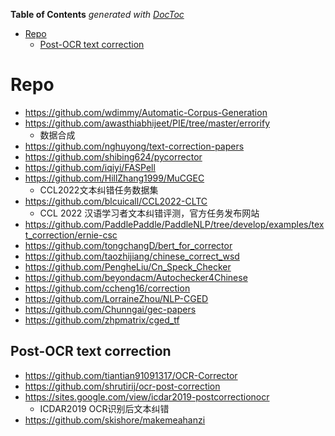 <!-- START doctoc generated TOC please keep comment here to allow auto update -->
<!-- DON'T EDIT THIS SECTION, INSTEAD RE-RUN doctoc TO UPDATE -->
**Table of Contents**  *generated with [DocToc](https://github.com/thlorenz/doctoc)*

- [Repo](#repo)
  - [Post-OCR text correction](#post-ocr-text-correction)

<!-- END doctoc generated TOC please keep comment here to allow auto update -->


# Repo
- https://github.com/wdimmy/Automatic-Corpus-Generation
- https://github.com/awasthiabhijeet/PIE/tree/master/errorify
  - 数据合成
- https://github.com/nghuyong/text-correction-papers
- https://github.com/shibing624/pycorrector
- https://github.com/iqiyi/FASPell
- https://github.com/HillZhang1999/MuCGEC
  - CCL2022文本纠错任务数据集
- https://github.com/blcuicall/CCL2022-CLTC
  - CCL 2022 汉语学习者文本纠错评测，官方任务发布网站
- https://github.com/PaddlePaddle/PaddleNLP/tree/develop/examples/text_correction/ernie-csc
- https://github.com/tongchangD/bert_for_corrector
- https://github.com/taozhijiang/chinese_correct_wsd
- https://github.com/PengheLiu/Cn_Speck_Checker
- https://github.com/beyondacm/Autochecker4Chinese
- https://github.com/ccheng16/correction
- https://github.com/LorraineZhou/NLP-CGED
- https://github.com/Chunngai/gec-papers
- https://github.com/zhpmatrix/cged_tf


## Post-OCR text correction

- https://github.com/tiantian91091317/OCR-Corrector
- https://github.com/shrutirij/ocr-post-correction
- https://sites.google.com/view/icdar2019-postcorrectionocr
  - ICDAR2019 OCR识别后文本纠错
- https://github.com/skishore/makemeahanzi






